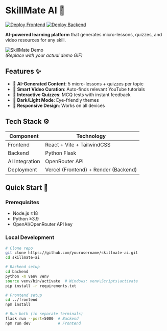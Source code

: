 # SkillMate AI 🚀

[![Deploy Frontend](https://vercel.com/button)](https://vercel.com/new/clone?repository-url=https://github.com/yourusername/skillmate-ai)
[![Deploy Backend](https://render.com/images/deploy-to-render-button.svg)](https://render.com/deploy)

**AI-powered learning platform** that generates micro-lessons, quizzes, and video resources for any skill.

![SkillMate Demo](https://i.imgur.com/JQ8W5Yn.gif)  
*(Replace with your actual demo GIF)*

## Features ✨

- 🧠 **AI-Generated Content**: 5 micro-lessons + quizzes per topic
- 🎥 **Smart Video Curation**: Auto-finds relevant YouTube tutorials
- 📝 **Interactive Quizzes**: MCQ tests with instant feedback
- 🌙 **Dark/Light Mode**: Eye-friendly themes
- 📱 **Responsive Design**: Works on all devices

## Tech Stack ⚙️

| Component       | Technology                  |
|-----------------|-----------------------------|
| Frontend        | React + Vite + TailwindCSS  |
| Backend         | Python Flask                |
| AI Integration  | OpenRouter API              |
| Deployment      | Vercel (Frontend) + Render (Backend) |

## Quick Start 🏁

### Prerequisites
- Node.js ≥18
- Python ≥3.9
- OpenAI/OpenRouter API key

### Local Development
```bash
# Clone repo
git clone https://github.com/yourusername/skillmate-ai.git
cd skillmate-ai

# Backend setup
cd backend
python -m venv venv
source venv/bin/activate  # Windows: venv\Scripts\activate
pip install -r requirements.txt

# Frontend setup
cd ../frontend
npm install

# Run both (in separate terminals)
flask run --port=5000  # Backend
npm run dev            # Frontend
